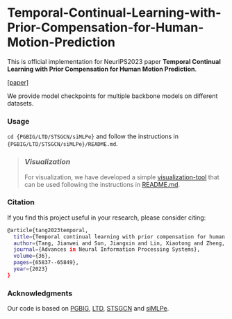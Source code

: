 # Temporal-Continual-Learning-with-Prior-Compensation-for-Human-Motion-Prediction

This is official implementation for NeurIPS2023 paper **Temporal Continual Learning with Prior Compensation for Human Motion Prediction**.

[[paper]](https://papers.nips.cc/paper_files/paper/2023/file/cf7a83a5342befd11d3d65beba1be5b0-Paper-Conference.pdf)

We provide model checkpoints for multiple backbone models on different datasets.

### Usage

`cd {PGBIG/LTD/STSGCN/siMLPe}` and follow the instructions in `{PGBIG/LTD/STSGCN/siMLPe}/README.md`.

> ### *Visualization*
>
> For visualization, we have developed a simple [visualization-tool](https://github.com/hyqlat/PyRender-for-Human-Mesh/tree/Mesh_and_Skeleton) that can be used following the instructions in [README.md](https://github.com/hyqlat/PyRender-for-Human-Mesh/blob/Mesh_and_Skeleton/README.md#pyrenskele-for-human-skeleton).

### Citation

If you find this project useful in your research, please consider citing:

```bash
@article{tang2023temporal,
  title={Temporal continual learning with prior compensation for human motion prediction},
  author={Tang, Jianwei and Sun, Jiangxin and Lin, Xiaotong and Zheng, Wei-Shi and Hu, Jian-Fang and others},
  journal={Advances in Neural Information Processing Systems},
  volume={36},
  pages={65837--65849},
  year={2023}
}
```

### Acknowledgments

Our code is based on [PGBIG](https://github.com/705062791/PGBIG), [LTD](https://github.com/705062791/PGBIG), [STSGCN](https://github.com/FraLuca/STSGCN) and [siMLPe](https://github.com/dulucas/siMLPe).
